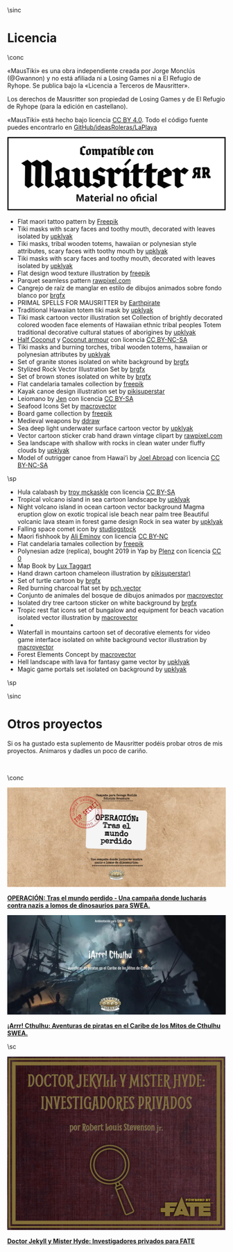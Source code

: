 \sinc

# Licencia

\conc

«MausTiki» es una obra independiente creada por Jorge Monclús (@Gwannon) y no está afiliada ni a Losing Games ni a El Refugio de Ryhope. 
Se publica bajo la «Licencia a Terceros de Mausritter».

Los derechos de Mausritter son propiedad de Losing Games y de El Refugio de Ryhope (para la edición en castellano).

«MausTiki» está hecho bajo licencia [CC BY 4.0](https://creativecommons.org/licenses/by/4.0/legalcode.es). Todo el código fuente puedes encontrarlo en [GitHub/ideasRoleras/LaPlaya](https://github.com/gwannon/ideasRoleras/tree/main/LaPlaya)

[![Compatible con Mausrítter material no oficial](./images/Sello_Compatible-con-Mausritter-Positivo.png "Compatible con Mausrítter material no oficial")](https://www.elrefugioeditorial.com/mausritter-licencia-a-terceros "Compatible con Masurítter material no oficial")

* Flat maori tattoo pattern by [Freepik](https://www.freepik.com/free-vector/flat-maori-tattoo-pattern_29507321.htm)
* Tiki masks with scary faces and toothy mouth, decorated with leaves isolated by [upklyak](https://www.freepik.com/free-vector/tiki-masks-with-scary-faces-toothy-mouth-decorated-with-leaves-isolated_12900249.htm)
* Tiki masks, tribal wooden totems, hawaiian or polynesian style attributes, scary faces with toothy mouth by [upklyak](https://www.freepik.com/free-vector/tiki-masks-tribal-wooden-totems-hawaiian-polynesian-style-attributes-scary-faces-with-toothy-mouth_12682481.htm)
* Tiki masks with scary faces and toothy mouth, decorated with leaves isolated by [upklyak](https://www.freepik.com/free-vector/tiki-masks-with-scary-faces-toothy-mouth-decorated-with-leaves-isolated_12900249.htm)
* Flat design wood texture illustration by [freepik](https://www.freepik.com/free-vector/flat-design-wood-texture-illustration_22628444.htm)
* Parquet seamless pattern [rawpixel.com](https://www.freepik.com/free-vector/parquet-seamless-pattern_16269492.htm)
* Cangrejo de raíz de manglar en estilo de dibujos animados sobre fondo blanco por [brgfx](https://www.freepik.es/vector-gratis/cangrejo-raiz-manglar-estilo-dibujos-animados-sobre-fondo-blanco_18987431.htm)
* PRIMAL SPELLS FOR MAUSRITTER by [Earthpirate](https://earthpirate.itch.io/primal-spells-for-mausritter)
* Traditional Hawaiian totem tiki mask by [upklyak](https://www.freepik.com/free-vector/traditional-hawaiian-totem-tiki-mask_312702337.htm)
* Tiki mask cartoon vector illustration set Collection of brightly decorated colored wooden face elements of Hawaiian ethnic tribal peoples Totem traditional decorative cultural statues of aborigines by [upklyak](https://www.freepik.com/free-vector/tiki-mask-cartoon-vector-illustration-set-collection-brightly-decorated-colored-wooden-face-elements-hawaiian-ethnic-tribal-peoples-totem-traditional-decorative-cultural-statues-aborigines_84029397.htm)
* [Half Coconut](https://helmet-heroes.fandom.com/wiki/Half_Coconut) y [Coconut armour](https://helmet-heroes.fandom.com/wiki/Coconut_Armor) con licencia [CC BY-NC-SA](https://creativecommons.org/licenses/by-nc-sa/3.0/)
* Tiki masks and burning torches, tribal wooden totems, hawaiian or polynesian attributes by [upklyak](https://www.freepik.com/free-vector/tiki-masks-burning-torches-tribal-wooden-totems-hawaiian-polynesian-attributes_12407819.htm)
* Set of granite stones isolated on white background by [brgfx](https://www.freepik.com/free-vector/set-granite-stones-isolated-white-background_16462226.htm)
* Stylized Rock Vector Illustration Set by [brgfx](https://www.freepik.com/free-vector/stylized-rock-vector-illustration-set_415827202.htm)
* Set of brown stones isolated on white by [brgfx](https://www.freepik.com/free-vector/set-brown-stones-isolated-white_13374383.htm)
* Flat candelaria tamales collection by [freepik](https://www.freepik.com/free-vector/flat-candelaria-tamales-collection_21530497.htm)
* Kayak canoe design illustration set by [pikisuperstar](https://www.freepik.com/free-vector/kayak-canoe-design-illustration-set_18274734.htm)
* Leiomano by [Jen](https://commons.wikimedia.org/wiki/File:Leiomano.jpg) con licencia [CC BY-SA](https://creativecommons.org/licenses/by-sa/3.0/deed.es) 
* Seafood Icons Set by [macrovector](https://www.freepik.com/free-vector/seafood-icons-set_3817370.htm)
* Board game collection by [freepik](https://www.freepik.com/free-vector/board-game-collection_10115170.htm)
* Medieval weapons by [ddraw](https://www.freepik.es/vector-gratis/armas-medievales_1015205.htm)
* Sea deep light underwater surface cartoon vector by [upklyak](https://www.freepik.com/free-vector/sea-deep-light-underwater-surface-cartoon-vector_50076492.htm)
* Vector cartoon sticker crab hand drawn vintage clipart by [rawpixel.com](https://www.freepik.com/free-vector/vector-cartoon-sticker-crab-hand-drawn-vintage-clipart_34100786.htm)
* Sea landscape with shallow with rocks in clean water under fluffy clouds by [upklyak](https://www.freepik.com/free-vector/sea-landscape-with-shallow-with-rocks-clean-water-fluffy-clouds_11685189.htm)
* Model of outrigger canoe from Hawai‘i by [Joel Abroad](https://www.flickr.com/photos/40295335@N00/10010587593) con licencia [CC BY-NC-SA](https://creativecommons.org/licenses/by-nc-sa/2.0/deed.es)

\sp

* Hula calabash by [troy mckaskle](https://commons.wikimedia.org/wiki/File:Hula_calabash.jpg) con licencia [CC BY-SA](https://creativecommons.org/licenses/by-sa/2.0/deed.es)
* Tropical volcano island in sea cartoon landscape by [upklyak](https://www.freepik.com/free-vector/tropical-volcano-island-sea-cartoon-landscape_50471227.htm)
* Night volcano island in ocean cartoon vector background Magma eruption glow on exotic tropical isle beach near palm tree Beautiful volcanic lava steam in forest game design Rock in sea water by [upklyak](https://www.freepik.com/free-vector/night-volcano-island-ocean-cartoon-vector-background-magma-eruption-glow-exotic-tropical-isle-beach-near-palm-tree-beautiful-volcanic-lava-steam-forest-game-design-rock-sea-water_58676039.htm)
* Falling space comet icon by [studiogstock](https://www.freepik.com/free-vector/falling-space-comet-icon_136481623.htm)
* Maori fishhook by [Ali Eminov](https://www.flickr.com/photos/aliarda/15824793172) con licencia [CC BY-NC](https://creativecommons.org/licenses/by-nc/2.0/deed.es)
* Flat candelaria tamales collection by [freepik](https://www.freepik.com/free-vector/flat-candelaria-tamales-collection_21530498.htm)
* Polynesian adze (replica), bought 2019 in Yap by [Plenz](https://en.wikipedia.org/wiki/Adze#/media/File:PolynesianAdze.jpg) con licencia [CC 0](https://creativecommons.org/publicdomain/zero/1.0/deed.es)
* Map Book by [Lux Taggart](https://lux-taggart.itch.io/map-book)
* Hand drawn cartoon chameleon illustration by [pikisuperstar)](https://www.freepik.com/free-vector/hand-drawn-cartoon-chameleon-illustration_41098866.htm)
* Set of turtle cartoon by [brgfx](https://www.freepik.com/free-vector/set-turtle-cartoon_20424112.htm)
* Red burning charcoal flat set by [pch.vector](https://www.freepik.com/free-vector/red-burning-charcoal-flat-set_13146632.htm)
* Conjunto de animales del bosque de dibujos animados por [macrovector](https://www.freepik.es/vector-gratis/conjunto-animales-bosque-dibujos-animados_9509586.htm)
* Isolated dry tree cartoon sticker on white background by [brgfx](https://www.freepik.com/free-vector/isolated-dry-tree-cartoon-sticker-white-background_18053366.htm)
* Tropic rest flat icons set of bungalow and equipment for beach vacation isolated vector illustration by [macrovector](https://www.freepik.com/free-vector/tropic-rest-flat-icons-set-bungalow-equipment-beach-vacation-isolated-vector-illustration_26765555.htm)
*
* Waterfall in mountains cartoon set of decorative elements for video game interface isolated on white background vector illustration by [macrovector](https://www.freepik.com/free-vector/waterfall-mountains-cartoon-set-decorative-elements-video-game-interface-isolated-white-background-vector-illustration_26760591.htm)
* Forest Elements Concept by [macrovector](https://www.freepik.com/free-vector/forest-elements-concept_9457603.htm)
* Hell landscape with lava for fantasy game vector by [upklyak](https://www.freepik.com/free-vector/hell-landscape-with-lava-fantasy-game-vector_365222226.htm)
* Magic game portals set isolated on background  by [upklyak](https://www.freepik.com/free-vector/magic-game-portals-set-isolated-background_133958210.htm)

\sp

\sinc

# Otros proyectos

Si os ha gustado esta suplemento de Mausritter podéis probar otros de mis proyectos. Animaros y dadles un poco de cariño.

&nbsp;

\conc

[![OPERACIÓN: Tras el mundo perdido](./images/mundoperdido.jpg "Una campaña donde lucharás contra nazis a lomos de dinosaurios.")](https://mundoperdido.gwannon.com/pdf/ "Una campaña donde lucharás contra nazis a lomos de dinosaurios.")

**[OPERACIÓN: Tras el mundo perdido - Una campaña donde lucharás contra nazis a lomos de dinosaurios para SWEA.](https://mundoperdido.gwannon.com/pdf/)**

[![¡Arrr! Cthulhu](./images/arrrcthulhu.jpg "Aventuras de piratas en el Caribe de los Mitos de Cthulhu")](https://arrrcthulhu.com/pdf/ "Aventuras de piratas en el Caribe de los Mitos de Cthulhu")

**[¡Arrr! Cthulhu: Aventuras de piratas en el Caribe de los Mitos de Cthulhu SWEA.](https://arrrcthulhu.com/pdf/)**

\sc

[![Doctor Jekyll y Mister Hyde: Investigadores privados](./images/jekyll.png "Doctor Jekyll y Mister Hyde: Investigadores privados")](https://gwannon.itch.io/doctor-jekyll-y-mister-hyde-investigadores-privados "Doctor Jekyll y Mister Hyde: Investigadores privados")

**[Doctor Jekyll y Mister Hyde: Investigadores privados para FATE](https://gwannon.itch.io/doctor-jekyll-y-mister-hyde-investigadores-privados)**
